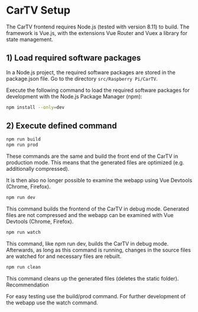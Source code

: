 # CarTV Setup

The CarTV frontend requires Node.js (tested with version 8.11) to build. The framework is Vue.js, with the extensions Vue Router and Vuex a library for state management.

## 1) Load required software packages

In a Node.js project, the required software packages are stored in the package.json file. Go to the directory `src/Raspberry Pi/CarTV`.

Execute the following command to load the required software packages for development with the Node.js Package Manager (npm):

```bash
npm install --only=dev
```

## 2) Execute defined command

```bash
npm run build
npm run prod
```

These commands are the same and build the front end of the CarTV in production mode. This means that the generated files are optimized (e.g. additionally compressed).

It is then also no longer possible to examine the webapp using Vue Devtools (Chrome, Firefox).

```bash
npm run dev
```

This command builds the frontend of the CarTV in debug mode. Generated files are not compressed and the webapp can be examined with Vue Devtools (Chrome, Firefox).

```bash
npm run watch
```

This command, like npm run dev, builds the CarTV in debug mode. Afterwards, as long as this command is running, changes in the source files are watched for and necessary files are rebuilt.

```bash
npm run clean
```

This command cleans up the generated files (deletes the static folder).
Recommendation

For easy testing use the build/prod command. For further development of the webapp use the watch command.
